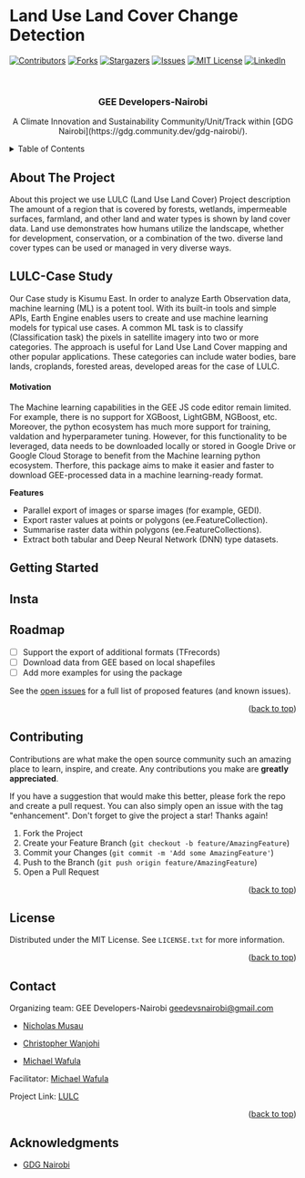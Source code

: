# Land Use Land Cover Change Detection

<div id="top"></div>

<!-- PROJECT SHIELDS -->
<!--
*** I'm using markdown "reference style" links for readability.
*** Reference links are enclosed in brackets [ ] instead of parentheses ( ).
*** See the bottom of this document for the declaration of the reference variables
*** for contributors-url, forks-url, etc. This is an optional, concise syntax you may use.
*** https://www.markdownguide.org/basic-syntax/#reference-style-links
-->

[![Contributors][contributors-shield]][contributors-url]
[![Forks][forks-shield]][forks-url]
[![Stargazers][stars-shield]][stars-url]
[![Issues][issues-shield]][issues-url]
[![MIT License][license-shield]][license-url]
[![LinkedIn][linkedin-shield]][linkedin-url]


<!-- PROJECT LOGO -->
<br />
<div align="center">
  <a href="https://github.com/Geethen/geeml">
    <![GEE logo transparent background (2) (1)](https://user-images.githubusercontent.com/119797704/233849725-349c09f1-e271-417d-b82d-b07234c548e0.png)" alt="Logo" width="400" height="400">
  </a>
  

<h3 align="center">GEE Developers-Nairobi</h3>

  <p align="center">
    A Climate Innovation and Sustainability Community/Unit/Track within [GDG Nairobi](https://gdg.community.dev/gdg-nairobi/). 
  </p>
</div>


<!-- TABLE OF CONTENTS -->
<details>
  <summary>Table of Contents</summary>
  <ol>
    <li>
      <a href="#about-the-project">Problem Statement</a>
    </li>
    <li>
      <a href="#Case Study">LULC-Case Study</a>
    </li>
    <li>
      <a href="#Project Work Flow">Project Work Flow</a>
      <ul>
        <li><a href="#Step 1.">Step 1. Data collection and preprocessing</a></li>
      </ul>
      <ul>
        <li><a href="#Step 2.">Step 2: Generation of the training samples</a></li>
      </ul>
      <ul>
        <li><a href="#Step 3.">Step 3: Training the ML Model for Classification</a></li>
      </ul>
      <ul>
        <li><a href="#Step 4.">Step 4: Visualization of the classified image</a></li>
      </ul>
      <ul>
        <li><a href="#Step 5.">Step 5: Change Detection</a></li>
      </ul>
      <ul>
        <li><a href="#Step 6.">Step 6: Area computation for each LULC Classes</a></li>
      </ul>      
    </li>
    <li><a href="#roadmap">Roadmap</a></li>
    <li><a href="#contributing">Contributing</a></li>
    <li><a href="#license">License</a></li>
    <li><a href="#contact">Contact</a></li>
    <li><a href="#acknowledgments">Acknowledgments</a></li>
  </ol>
</details>



<!-- ABOUT THE PROJECT -->
## About The Project
About this project we use LULC (Land Use Land Cover) Project description
The amount of a region that is covered by forests, wetlands, impermeable surfaces, farmland, and other land and water types is shown by land cover data.
Land use demonstrates how humans utilize the landscape, whether for development, conservation, or a combination of the two. diverse land cover types can be used or managed in very diverse ways.

## LULC-Case Study
Our Case study is Kisumu East. In order to analyze Earth Observation data, machine learning (ML) is a potent tool. With its built-in tools and simple APIs, Earth Engine enables users to create and use machine learning models for typical use cases. A common ML task is to classify (Classification task) the pixels in satellite imagery into two or more categories. The approach is useful for Land Use Land Cover mapping and other popular applications. These categories can include water bodies, bare lands, croplands, forested areas, developed areas for the case of LULC.

#### Motivation
The Machine learning capabilities in the GEE JS code editor remain limited. For example, there is no support for XGBoost, LightGBM, NGBoost, etc. Moreover, the python ecosystem has much more support for training, valdation and hyperparameter tuning. However, for this functionality to be leveraged, data needs to be downloaded locally or stored in Google Drive or Google Cloud Storage to benefit from the Machine learning python ecosystem. Therfore, this package aims to make it easier and faster to download GEE-processed data in a machine learning-ready format. 

**Features**
* Parallel export of images or sparse images (for example, GEDI).
* Export raster values at points or polygons (ee.FeatureCollection).
* Summarise raster data within polygons (ee.FeatureCollections).
* Extract both tabular and Deep Neural Network (DNN) type datasets.

<!-- GETTING STARTED -->
## Getting Started

## Insta

<!-- ROADMAP -->
## Roadmap

- [ ] Support the export of additional formats (TFrecords)
- [ ] Download data from GEE based on local shapefiles
- [ ] Add more examples for using the package

See the [open issues](https://github.com/Geethen/geeml/issues) for a full list of proposed features (and known issues).

<p align="right">(<a href="#top">back to top</a>)</p>



<!-- CONTRIBUTING -->
## Contributing

Contributions are what make the open source community such an amazing place to learn, inspire, and create. Any contributions you make are **greatly appreciated**.

If you have a suggestion that would make this better, please fork the repo and create a pull request. You can also simply open an issue with the tag "enhancement".
Don't forget to give the project a star! Thanks again!

1. Fork the Project
2. Create your Feature Branch (`git checkout -b feature/AmazingFeature`)
3. Commit your Changes (`git commit -m 'Add some AmazingFeature'`)
4. Push to the Branch (`git push origin feature/AmazingFeature`)
5. Open a Pull Request

<p align="right">(<a href="#top">back to top</a>)</p>



<!-- LICENSE -->
## License

Distributed under the MIT License. See `LICENSE.txt` for more information.

<p align="right">(<a href="#top">back to top</a>)</p>



<!-- CONTACT -->
## Contact
Organizing team: GEE Developers-Nairobi geedevsnairobi@gmail.com

* [Nicholas Musau](https://www.linkedin.com/in/nicholas-musau/)

* [Christopher Wanjohi](https://www.linkedin.com/in/wanjohichristopher/)

* [Michael Wafula](https://www.linkedin.com/in/wafula-michael-wekesa-013834221/)


Facilitator: [Michael Wafula](https://www.linkedin.com/in/wafula-michael-wekesa-013834221/)

Project Link: [LULC](https://github.com/geedevsnairobi/ML-and-Land-Use-Land-Cover-Change-Detection-)

<p align="right">(<a href="#top">back to top</a>)</p>

<!-- ACKNOWLEDGMENTS -->
## Acknowledgments

* [GDG Nairobi](https://gdg.community.dev/gdg-nairobi/)


<!-- MARKDOWN LINKS & IMAGES -->
<!-- https://www.markdownguide.org/basic-syntax/#reference-style-links -->
[contributors-shield]: https://img.shields.io/github/contributors/Geethen/geeml.svg?style=for-the-badge
[contributors-url]: https://github.com/Geethen/geeml/graphs/contributors
[forks-shield]: https://img.shields.io/github/forks/Geethen/geeml.svg?style=for-the-badge
[forks-url]: https://github.com/Geethen/geeml/network/members
[stars-shield]: https://img.shields.io/github/stars/Geethen/geeml.svg?style=for-the-badge
[stars-url]: https://github.com/Geethen/geeml/stargazers
[issues-shield]: https://img.shields.io/github/issues/Geethen/geeml.svg?style=for-the-badge
[issues-url]: https://github.com/Geethen/geeml/issues
[license-shield]: https://img.shields.io/github/license/Geethen/geeml.svg?style=for-the-badge
[license-url]: https://github.com/Geethen/geeml/blob/master/LICENSE.txt
[linkedin-shield]: https://img.shields.io/badge/-LinkedIn-black.svg?style=for-the-badge&logo=linkedin&colorB=555
[linkedin-url]: https://linkedin.com/in/linkedin_username
[product-screenshot]: images/screenshot.png
